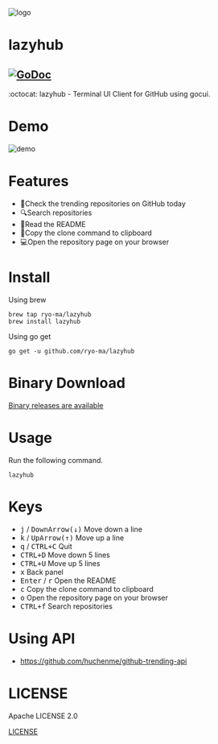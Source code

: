 ![logo](https://user-images.githubusercontent.com/6661165/78040587-9cc4d000-73aa-11ea-9710-567e714bdf59.png)

# lazyhub

[![GoDoc](https://godoc.org/github.com/jroimartin/gocui?status.svg)](https://godoc.org/github.com/jroimartin/gocui)
---
:octocat: lazyhub - Terminal UI Client for GitHub using gocui.

# Demo

![demo](https://user-images.githubusercontent.com/6661165/77839109-f5cb1300-71b4-11ea-886d-924e6efe1b71.gif)

# Features

* 🚀Check the trending repositories on GitHub today
* 🔍Search repositories
* 📘Read the README
* 📄Copy the clone command to clipboard
* 💻Open the repository page on your browser


# Install

Using brew

```
brew tap ryo-ma/lazyhub
brew install lazyhub
```

Using go get

```
go get -u github.com/ryo-ma/lazyhub
```

# Binary Download

[Binary releases are available](https://github.com/ryo-ma/lazyhub/releases)

# Usage

Run the following command.

```
lazyhub
```

# Keys

* <kbd>j</kbd> / <kbd>DownArrow(↓)</kbd>
Move down a line
* <kbd>k</kbd> / <kbd>UpArrow(↑)</kbd>
Move up a line
* <kbd>q</kbd> / <kbd>CTRL+C</kbd>
Quit
* <kbd>CTRL+D</kbd>
Move down 5 lines
* <kbd>CTRL+U</kbd>
Move up 5 lines
* <kbd>x</kbd>
Back panel
* <kbd>Enter</kbd> / <kbd>r</kbd>
Open the README
* <kbd>c</kbd>
Copy the clone command to clipboard
* <kbd>o</kbd>
Open the repository page on your browser
* <kbd>CTRL+f</kbd>
Search repositories

# Using API

* https://github.com/huchenme/github-trending-api

# LICENSE

Apache LICENSE 2.0

[LICENSE](./LICENSE)

